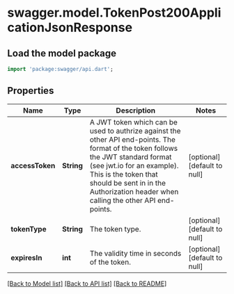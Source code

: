 # swagger.model.TokenPost200ApplicationJsonResponse

## Load the model package
```dart
import 'package:swagger/api.dart';
```

## Properties
Name | Type | Description | Notes
------------ | ------------- | ------------- | -------------
**accessToken** | **String** | A JWT token which can be used to authrize against the other API end-points. The format of the token follows the JWT standard format (see jwt.io for an example). This is the token that should be sent in in the Authorization header when calling the other API end-points. | [optional] [default to null]
**tokenType** | **String** | The token type. | [optional] [default to null]
**expiresIn** | **int** | The validity time in seconds of the token. | [optional] [default to null]

[[Back to Model list]](../README.md#documentation-for-models) [[Back to API list]](../README.md#documentation-for-api-endpoints) [[Back to README]](../README.md)

